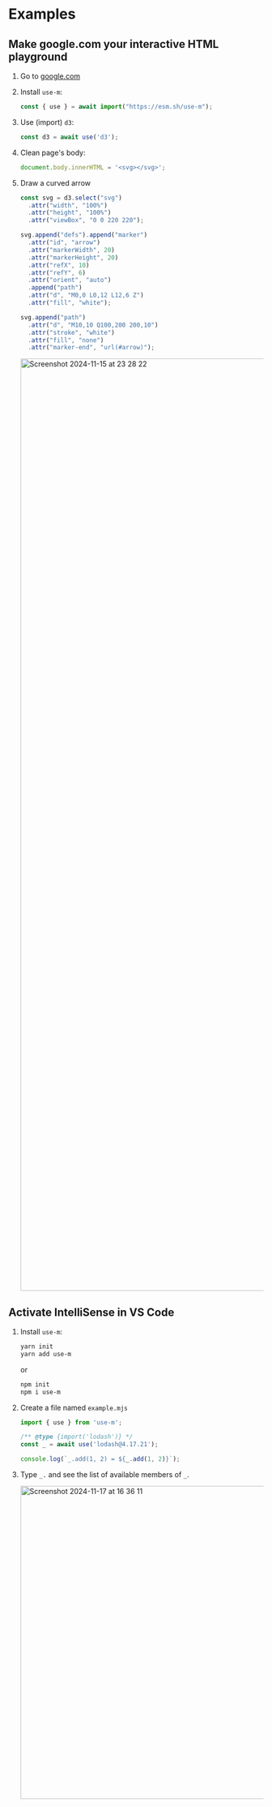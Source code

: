 # Examples

## Make google.com your interactive HTML playground

1. Go to [google.com](https://google.com)
2. Install `use-m`:
   ```js
   const { use } = await import("https://esm.sh/use-m");
   ```
3. Use (import) `d3`:
   ```js
   const d3 = await use('d3');
   ```
4. Clean page's body:
   ```js
   document.body.innerHTML = '<svg></svg>';
   ```
5. Draw a curved arrow
   ```js
   const svg = d3.select("svg")
     .attr("width", "100%")
     .attr("height", "100%")
     .attr("viewBox", "0 0 220 220");

   svg.append("defs").append("marker")
     .attr("id", "arrow")
     .attr("markerWidth", 20)
     .attr("markerHeight", 20)
     .attr("refX", 10)
     .attr("refY", 6)
     .attr("orient", "auto")
     .append("path")
     .attr("d", "M0,0 L0,12 L12,6 Z")
     .attr("fill", "white");

   svg.append("path")
     .attr("d", "M10,10 Q100,200 200,10")
     .attr("stroke", "white")
     .attr("fill", "none")
     .attr("marker-end", "url(#arrow)");
   ```

   <img width="1840" alt="Screenshot 2024-11-15 at 23 28 22" src="https://github.com/user-attachments/assets/8149d619-dca3-4243-97a1-379cb2b6575c">

## Activate IntelliSense in VS Code

1. Install `use-m`:
   ```bash
   yarn init
   yarn add use-m
   ```
   or
   ```bash
   npm init
   npm i use-m
   ```

2. Create a file named `example.mjs`
   ```javascript
   import { use } from 'use-m';

   /** @type {import('lodash')} */
   const _ = await use('lodash@4.17.21');

   console.log(`_.add(1, 2) = ${_.add(1, 2)}`);
   ```

3. Type `_.` and see the list of available members of `_`.

   <img width="618" alt="Screenshot 2024-11-17 at 16 36 11" src="https://github.com/user-attachments/assets/967c05ba-7977-4a08-a4d2-76ab6cf31e25">











